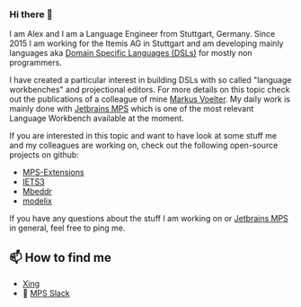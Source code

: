 ### Hi there 👋

I am Alex and I am a Language Engineer from Stuttgart, Germany. Since 2015 I am working for the Itemis AG in Stuttgart and am developing mainly languages
aka [Domain Specific Languages (DSLs)](https://en.wikipedia.org/wiki/Domain-specific_language) for mostly non programmers.

I have created a particular interest in building DSLs with so called "language workbenches" and projectional editors. For more details on this topic check out the publications of a colleague of mine [Markus Voelter](https://voelter.de/publications.html). 
My daily work is mainly done with [Jetbrains MPS](https://www.jetbrains.com/mps/) which is one of the most relevant Language Workbench available at the moment.

If you are interested in this topic and want to have look at some stuff me and my colleagues are working on, check out the
following open-source projects on github:

* [MPS-Extensions](https://github.com/JetBrains/MPS-extensions)
* [IETS3](https://github.com/IETS3/iets3.opensource)
* [Mbeddr](https://github.com/mbeddr)
* [modelix](https://github.com/modelix/modelix)

If you have any questions about the stuff I am working on or  [Jetbrains MPS](https://www.jetbrains.com/mps/) in general, feel free to ping me.

## 📫 How to find me
* [Xing](https://www.xing.com/profile/Alexander_Rimer2)
* 💬 [MPS Slack](http://slack-mps.jetbrains.com/)


